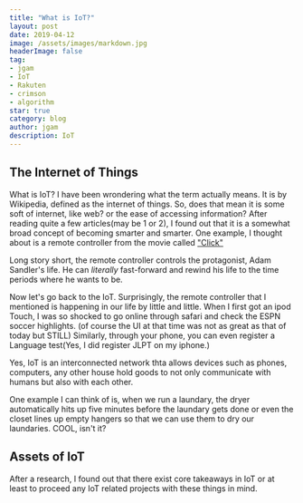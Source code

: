```yaml
---
title: "What is IoT?"
layout: post
date: 2019-04-12
image: /assets/images/markdown.jpg
headerImage: false
tag:
- jgam
- IoT
- Rakuten
- crimson
- algorithm
star: true
category: blog
author: jgam
description: IoT
---
```


## The Internet of Things

What is IoT? I have been wrondering what the term actually means. It is by Wikipedia, defined as the internet of things. So, does that mean it is some soft of internet, like web? or the ease of accessing information? After reading quite a few articles(may be 1 or 2), I found out that it is a somewhat broad concept of becoming smarter and smarter. One example, I thought about is a remote controller from the movie called ["Click"](https://en.wikipedia.org/wiki/Click_(2006_film))

Long story short, the remote controller controls the protagonist, Adam Sandler's life. He can *literally* fast-forward and rewind his life to the time periods where he wants to be.

Now let's go back to the IoT. Surprisingly, the remote controller that I mentioned is happening in our life by little and little. When I first got an ipod Touch, I was so shocked to go online through safari and check the ESPN soccer highlights. (of course the UI at that time was not as great as that of today but STILL) Similarly, through your phone, you can even register a Language test(Yes, I did register JLPT on my iphone.)

Yes, IoT is an interconnected network thta allows devices such as phones, computers, any other house hold goods to not only communicate with humans but also with each other.

One example I can think of is, when we run a laundary, the dryer automatically hits up five minutes before the laundary gets done or even the closet lines up empty hangers so that we can use them to dry our laundaries. COOL, isn't it?

## Assets of IoT

After a research, I found out that there exist core takeaways in IoT or at least to proceed any IoT related projects with these things in mind.

